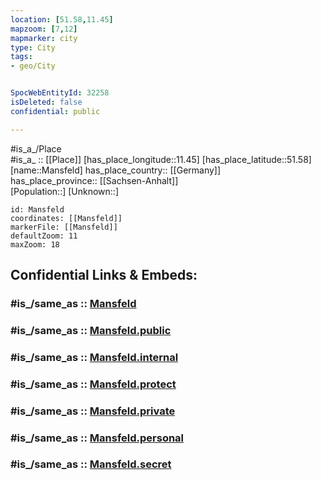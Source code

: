 ```yaml
---
location: [51.58,11.45] 
mapzoom: [7,12] 
mapmarker: city 
type: City
tags:
- geo/City


SpocWebEntityId: 32258
isDeleted: false
confidential: public

---
```

#is_a_/Place  
#is_a_ :: [[Place]] 
[has_place_longitude::11.45] 
[has_place_latitude::51.58] 
[name::Mansfeld] 
has_place_country:: [[Germany]]  
has_place_province:: [[Sachsen-Anhalt]]  
[Population::] 
[Unknown::] 


```leaflet
id: Mansfeld
coordinates: [[Mansfeld]] 
markerFile: [[Mansfeld]] 
defaultZoom: 11 
maxZoom: 18
```


## Confidential Links & Embeds: 

### #is_/same_as :: [Mansfeld](/_Standards/Earth/Continent/Europe/Europe~Central/Germany/Germany~East/Sachsen-Anhalt/counties~SA/Mansfeld-Südharz/cities~Mansfeld/Mansfelder_Grund-Helbra/City/Mansfeld.md) 

### #is_/same_as :: [Mansfeld.public](/_public/Earth/Continent/Europe/Europe~Central/Germany/Germany~East/Sachsen-Anhalt/counties~SA/Mansfeld-Südharz/cities~Mansfeld/Mansfelder_Grund-Helbra/City/Mansfeld.public.md) 

### #is_/same_as :: [Mansfeld.internal](/_internal/Earth/Continent/Europe/Europe~Central/Germany/Germany~East/Sachsen-Anhalt/counties~SA/Mansfeld-Südharz/cities~Mansfeld/Mansfelder_Grund-Helbra/City/Mansfeld.internal.md) 

### #is_/same_as :: [Mansfeld.protect](/_protect/Earth/Continent/Europe/Europe~Central/Germany/Germany~East/Sachsen-Anhalt/counties~SA/Mansfeld-Südharz/cities~Mansfeld/Mansfelder_Grund-Helbra/City/Mansfeld.protect.md) 

### #is_/same_as :: [Mansfeld.private](/_private/Earth/Continent/Europe/Europe~Central/Germany/Germany~East/Sachsen-Anhalt/counties~SA/Mansfeld-Südharz/cities~Mansfeld/Mansfelder_Grund-Helbra/City/Mansfeld.private.md) 

### #is_/same_as :: [Mansfeld.personal](/_personal/Earth/Continent/Europe/Europe~Central/Germany/Germany~East/Sachsen-Anhalt/counties~SA/Mansfeld-Südharz/cities~Mansfeld/Mansfelder_Grund-Helbra/City/Mansfeld.personal.md) 

### #is_/same_as :: [Mansfeld.secret](/_secret/Earth/Continent/Europe/Europe~Central/Germany/Germany~East/Sachsen-Anhalt/counties~SA/Mansfeld-Südharz/cities~Mansfeld/Mansfelder_Grund-Helbra/City/Mansfeld.secret.md)

